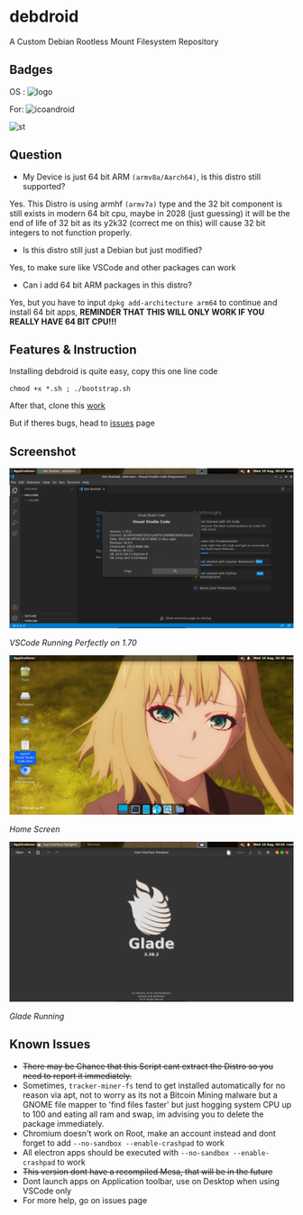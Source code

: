 # debdroid

A Custom Debian Rootless Mount Filesystem Repository

## Badges
OS : ![logo](https://img.shields.io/badge/Debian-A81D33?style=for-the-badge&logo=debian&logoColor=white)

For: ![icoandroid](https://img.shields.io/badge/Android__Termux-3DDC84?style=for-the-badge&logo=android&logoColor=white)

![st](https://img.shields.io/badge/status-unknown-red?style=for-the-badge)

## Question

- My Device is just 64 bit ARM `(armv8a/Aarch64)`, is this distro still supported?

Yes. This Distro is using armhf `(armv7a)` type and the 32 bit component is still exists in modern 64 bit cpu, maybe in 2028 (just guessing) it will be the end of life of 32 bit as its y2k32 (correct me on this) will cause 32 bit integers to not function properly.

- Is this distro still just a Debian but just modified?

Yes, to make sure like VSCode and other packages can work

- Can i add 64 bit ARM packages in this distro?

Yes, but you have to input `dpkg add-architecture arm64` to continue and install 64 bit apps, **REMINDER THAT THIS WILL ONLY WORK IF YOU REALLY HAVE 64 BIT CPU!!!**

## Features & Instruction 

Installing debdroid is quite easy, copy this one line code

```
chmod +x *.sh ; ./bootstrap.sh
```

After that, clone this [work](https://github.com/SUFandom/debdroid-starter)

But if theres bugs, head to [issues](http://github.com/SUFandom/debdroid/issues) page

## Screenshot

![imga](img/img1.jpg)

*VSCode Running Perfectly on 1.70*

![imgb](img/img2.jpg)

*Home Screen*

![imgc](img/img3.jpg)

*Glade Running*

## Known Issues

* ~~There may be Chance that this Script cant extract the Distro so you need to report it immediately.~~
* Sometimes, `tracker-miner-fs` tend to get installed automatically for no reason via apt, not to worry as its not a Bitcoin Mining malware but a GNOME file mapper to 'find files faster' but just hogging system CPU up to 100 and eating all ram and swap, im advising you to delete the package immediately.
* Chromium doesn't work on Root, make an account instead and dont forget to add `--no-sandbox --enable-crashpad` to work
* All electron apps should be executed with `--no-sandbox --enable-crashpad` to work
* ~~This version dont have a recompiled Mesa, that will be in the future~~
* Dont launch apps on Application toolbar, use on Desktop when using VSCode only
* For more help, go on issues page
